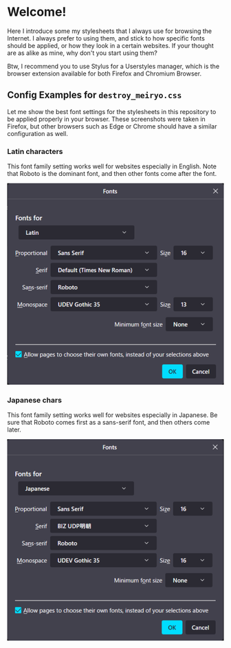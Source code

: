 # Welcome!

Here I introduce some my stylesheets that I always use for browsing the Internet. I always prefer to using them, and stick to how specific fonts should be applied, or how they look in a certain websites. If your thought are as alike as mine, why don't you start using them?

Btw, I recommend you to use Stylus for a Userstyles manager, which is the browser extension available for both Firefox and Chromium Browser.

## Config Examples for `destroy_meiryo.css`

Let me show the best font settings for the stylesheets in this repository to be applied properly in your browser. These screenshots were taken in Firefox, but other browsers such as Edge or Chrome should have a similar configuration as well.


### Latin characters 

This font family setting works well for websites especially in English. Note that Roboto is the dominant font, and then other fonts come after the font. 

<img src="./assets/20221028071324.png" alt="" title="">

### Japanese chars 

This font family setting works well for websites especially in Japanese. Be sure that Roboto comes first as a sans-serif font, and then others come later.  

<img src="./assets/20221028071344.png" alt="" title="">